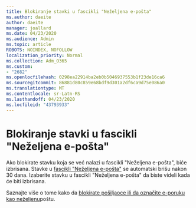 ```yaml
---
title: Blokiranje stavki u fascikli "Neželjena e-pošta"
ms.author: daeite
author: daeite
manager: joallard
ms.date: 04/23/2020
ms.audience: Admin
ms.topic: article
ROBOTS: NOINDEX, NOFOLLOW
localization_priority: Normal
ms.collection: Adm_O365
ms.custom:
- "2682"
ms.openlocfilehash: 0298ea22914ba2eb0b5046937553b1f23de16ca6
ms.sourcegitcommit: 86881d80c859e68bdf9d301a2df6ca9d75e086a0
ms.translationtype: MT
ms.contentlocale: sr-Latn-RS
ms.lasthandoff: 04/23/2020
ms.locfileid: "43793933"
---
```

# <a name="blocking-items-in-your-junk-email-folder"></a>Blokiranje stavki u fascikli "Neželjena e-pošta"

Ako blokirate stavku koja se već nalazi u fascikli "Neželjena e-pošta", biće izbrisana. Stavke u [fascikli "Neželjena e-pošta"](https://outlook.live.com/mail/junkemail) se automatski brišu nakon 30 dana. Izaberite stavku u fascikli "Neželjena e-pošta" da biste videli kada će biti izbrisana.

Saznajte više o tome kako da [blokirate pošiljaoce ili da označite e-poruku kao neželjenu](https://support.office.com/article/a3ece97b-82f8-4a5e-9ac3-e92fa6427ae4)poštu.